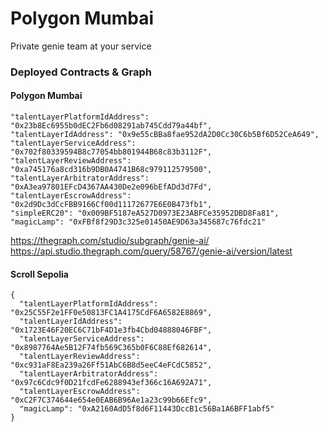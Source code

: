 
# Polygon Mumbai

Private genie team at your service

### Deployed Contracts & Graph

#### Polygon Mumbai
                    
```
"talentLayerPlatformIdAddress": "0x23b8Ec6955b0dEC2Fb6d08291ab745Cdd79a44bf",
"talentLayerIdAddress": "0x9e55cBBa8fae952dA2D0Cc30C6b5Bf6D52CeA649",
"talentLayerServiceAddress": "0x702f80339594B8c77054bb801944B68c83b3112F",
"talentLayerReviewAddress": "0xa745176a8cd316b9DB0A4741B68c979112579500",
"talentLayerArbitratorAddress": "0xA3ea97801EFcD4367AA430De2e096bEfADd3d7Fd",
"talentLayerEscrowAddress": "0x2d9Dc3dCcFBB9166Cf00d11172677E6E0B473fb1",
"simpleERC20": "0x009BF5187eA527D0973E23ABFCe35952DBD8Fa81",
"magicLamp": "0xFBf8f29D3c325e01450AE9D63a345687c76fdc21"
```
https://thegraph.com/studio/subgraph/genie-ai/
https://api.studio.thegraph.com/query/58767/genie-ai/version/latest

#### Scroll Sepolia

```
{
  "talentLayerPlatformIdAddress": "0x25C55F2e1FF0e50813FC1A4175CdF6A6582E8869",
  "talentLayerIdAddress": "0x1723E46F20EC6C71bF4D1e3fb4Cbd04888046FBF",
  "talentLayerServiceAddress": "0x8987764Ae5B12F74fb569C365b0F6C88Ef682614",
  "talentLayerReviewAddress": "0xc931aF8Ea239a26Ff51AbC6B8d5eeC4eFCdC5852",
  "talentLayerArbitratorAddress": "0x97c6Cdc9f0D21fcdFe6288943ef366c16A692A71",
  "talentLayerEscrowAddress": "0xC2F7C374644e654e0EAB6B96Ae1a23c99b66Efc9",
  "magicLamp": "0xA2160AdD5f8d6F11443DccB1c56Ba1A6BFF1abf5"
}
```
